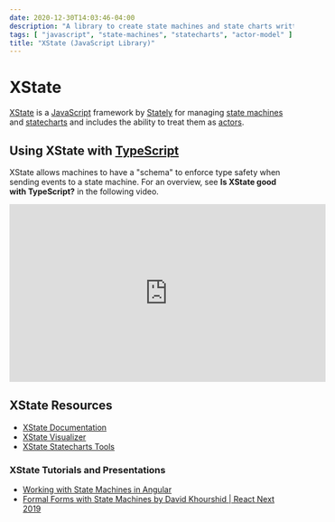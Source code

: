 ```yaml
---
date: 2020-12-30T14:03:46-04:00
description: "A library to create state machines and state charts written in JavaScript"
tags: [ "javascript", "state-machines", "statecharts", "actor-model" ]
title: "XState (JavaScript Library)"
---
```


# XState

[XState](https://xstate.js.org/) is a [JavaScript](javascript.md) framework by [Stately](https://stately.ai/) for managing [state machines](state-machines.md) and [statecharts](statecharts.md) and includes the ability to treat them as [actors](actor-model.md).

## Using XState with [TypeScript](typescript.md)

XState allows machines to have a "schema" to enforce type safety when sending events to a state machine. For an overview, see **Is XState good with TypeScript?** in the following video.

<iframe width="560" height="315" src="https://www.youtube.com/embed/EIi6CV4Bc_Q" title="YouTube video player" frameborder="0" allow="accelerometer; autoplay; clipboard-write; encrypted-media; gyroscope; picture-in-picture" allowfullscreen></iframe>

## XState Resources

* [XState Documentation](https://xstate.js.org/docs/)
* [XState Visualizer](https://xstate.js.org/viz/)
* [XState Statecharts Tools](https://statecharts.io/)

### XState Tutorials and Presentations

* [Working with State Machines in Angular](https://medium.com/angular-athens/working-with-state-machines-in-angular-2817441e26bf)
* [Formal Forms with State Machines by David Khourshid | React Next 2019](https://www.youtube.com/watch?v=hiT4Q1ntvzg&list=WL&index=8)
